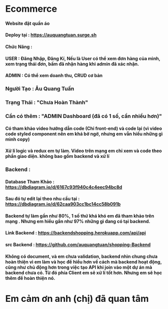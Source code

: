 # Ecommerce
#### Website đặt quần áo
#### Deploy tại : https://auquangtuan.surge.sh

#### Chức Năng : 
#### USER : Đăng Nhập, Đăng Kí, Nếu là User có thể xem đơn hàng của mình, xem trạng thái đơn, bấm đã nhận hàng khi admin đã xác nhận.
#### ADMIN :  Có thể xem doanh thu, CRUD cơ bản 

### Người Tạo : Âu Quang Tuấn
### Trạng Thái : "Chưa Hoàn Thành"
### Cần có thêm  : "ADMIN Dashboard (đã có 1 số, cần nhiều hơn)"

#### Có tham khảo video hướng dẫn code (Chỉ front-end) và code lại (vì video code styled component nên em khá bỡ ngỡ, nhưng em vẫn hiểu những gì mình copy)
#### Xử lí logic và redux em tự làm. Video trên mạng em chỉ xem và code theo phần giao diện. không bao gồm backend và xử lí

### Backend :
#### Database Tham Khảo : https://dbdiagram.io/d/6167c93f940c4c4eec94bc8d
#### Sau đó tự edit lại theo nhu cầu tại : https://dbdiagram.io/d/62caa903cc1bc14cc58b091b
#### Backend tự làm gần như 80%, 1 số thứ khá khó em đã tham khảo trên mạng . Nhưng em hiểu gần như 97% những gì đang có tại backend.
#### Link Backend : https://backendshopping.herokuapp.com/api/api
#### src Backend  : https://github.com/auquangtuan/shopping-Backend
#### Không có document, và em chưa validation, backend nhìn chung chưa hoàn thiện vì em làm và học để hiểu hơn về cách mà backend hoạt động, cũng như chủ động hơn trong việc tạo API khi join vào một dự án mà backend chưa có.  Từ đó phía Client em sẽ xử lí tốt hơn. Nhưng em sẽ học thêm để hoàn thiện nó.
# Em cảm ơn anh (chị) đã quan tâm
